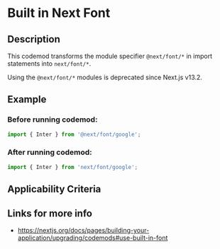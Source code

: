 # Built in Next Font

## Description

This codemod transforms the module specifier `@next/font/*` in import statements into `next/font/*`.

Using the `@next/font/*` modules is deprecated since Next.js v13.2.

## Example

### Before running codemod:

```jsx
import { Inter } from '@next/font/google';
```

### After running codemod:

```jsx
import { Inter } from 'next/font/google';
```

## Applicability Criteria

## Links for more info

- https://nextjs.org/docs/pages/building-your-application/upgrading/codemods#use-built-in-font
